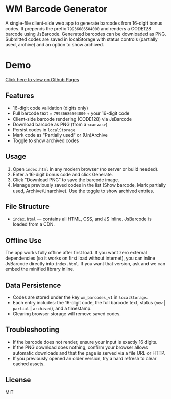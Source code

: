 # WM Barcode Generator

A single-file client-side web app to generate barcodes from 16-digit bonus codes. It prepends the prefix `79936686504000` and renders a CODE128 barcode using JsBarcode. Generated barcodes can be downloaded as PNG. Submitted codes are saved in localStorage with status controls (partially used, archive) and an option to show archived.

# Demo

[Click here to view on Github Pages](https://doubleyouthree.github.io/wm-barcode-generator/)

## Features
- 16-digit code validation (digits only)
- Full barcode text = `79936686504000` + your 16-digit code
- Client-side barcode rendering (CODE128) via JsBarcode
- Download barcode as PNG (from a `<canvas>`)
- Persist codes in `localStorage`
- Mark code as "Partially used" or (Un)Archive
- Toggle to show archived codes

## Usage
1. Open `index.html` in any modern browser (no server or build needed).
2. Enter a 16-digit bonus code and click Generate.
3. Click "Download PNG" to save the barcode image.
4. Manage previously saved codes in the list (Show barcode, Mark partially used, Archive/Unarchive). Use the toggle to show archived entries.

## File Structure
- `index.html` — contains all HTML, CSS, and JS inline. JsBarcode is loaded from a CDN.

## Offline Use
The app works fully offline after first load. If you want zero external dependencies (so it works on first load without internet), you can inline JsBarcode directly into `index.html`. If you want that version, ask and we can embed the minified library inline.

## Data Persistence
- Codes are stored under the key `wm_barcodes_v1` in `localStorage`.
- Each entry includes: the 16-digit code, the full barcode text, status (`new` | `partial` | `archived`), and a timestamp.
- Clearing browser storage will remove saved codes.

## Troubleshooting
- If the barcode does not render, ensure your input is exactly 16 digits.
- If the PNG download does nothing, confirm your browser allows automatic downloads and that the page is served via a file URL or HTTP.
- If you previously opened an older version, try a hard refresh to clear cached assets.

## License
MIT
